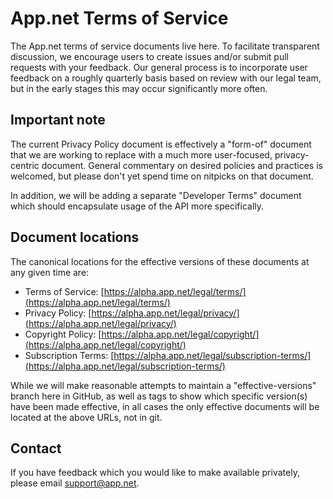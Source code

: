 # App.net Terms of Service

The App.net terms of service documents live here. To facilitate transparent discussion, we encourage users to create issues and/or
submit pull requests with your feedback. Our general process is to incorporate user feedback on a roughly quarterly basis based on
review with our legal team, but in the early stages this may occur significantly more often.

## Important note

The current Privacy Policy document is effectively a "form-of" document that we are working to replace with a much more user-focused, privacy-centric document. General commentary on desired policies and practices is welcomed, but please don't yet spend time on nitpicks on that document.

In addition, we will be adding a separate "Developer Terms" document which should encapsulate usage of the API more specifically.

## Document locations

The canonical locations for the effective versions of these documents at any given time are:

* Terms of Service: [https://alpha.app.net/legal/terms/](https://alpha.app.net/legal/terms/)
* Privacy Policy: [https://alpha.app.net/legal/privacy/](https://alpha.app.net/legal/privacy/)
* Copyright Policy: [https://alpha.app.net/legal/copyright/](https://alpha.app.net/legal/copyright/)
* Subscription Terms: [https://alpha.app.net/legal/subscription-terms/](https://alpha.app.net/legal/subscription-terms/)

While we will make reasonable attempts to maintain a "effective-versions" branch here in GitHub, as well as tags to show which specific version(s) have been made effective, in all cases the only effective documents will be located at the above URLs, not in git.

## Contact

If you have feedback which you would like to make available privately, please email support@app.net.

